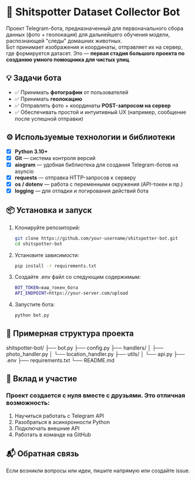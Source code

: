 # 🧻 Shitspotter Dataset Collector Bot

Проект Telegram-бота, предназначенный для первоначального сбора данных (фото + геолокация) для дальнейшего обучения модели, распознающей "следы" домашних животных.  
Бот принимает изображения и координаты, отправляет их на сервер, где формируется датасет. Это — **первая стадия большого проекта по созданию умного помощника для чистых улиц**.

## 💡 Задачи бота
- ✅ Принимать **фотографии** от пользователей
- ✅ Принимать **геолокацию**
- ✅ Отправлять фото + координаты **POST-запросом на сервер**
- ✅ Обеспечивать простой и интуитивный UX (например, сообщение после успешной отправки)

## ⚙️ Используемые технологии и библиотеки
- [x] **Python 3.10+**
- [x] **Git** — система контроля версий
- [x] **aiogram** — удобная библиотека для создания Telegram-ботов на asyncio
- [x] **requests** — отправка HTTP-запросов к серверу
- [x] **os / dotenv** — работа с переменными окружения (API-токен и пр.)
- [x] **logging** — для отладки и логирования действий бота

## 📦 Установка и запуск
1. Клонируйте репозиторий:
   ```bash
   git clone https://github.com/your-username/shitspotter-bot.git
   cd shitspotter-bot
   ```
2. Установите зависимости:
   ```bash
   pip install -r requirements.txt
   ```
3. Создайте .env файл со следующим содержимым:
   ```bash
   BOT_TOKEN=ваш_токен_бота
   API_ENDPOINT=https://your-server.com/upload
   ```
4. Запустите бота:
   ```bash
   python bot.py
   ```
## 📁 Примерная структура проекта

shitspotter-bot/
├── bot.py
├── config.py
├── handlers/
│   ├── photo_handler.py
│   └── location_handler.py
├── utils/
│   └── api.py
├── .env
├── requirements.txt
└── README.md

## 🤝 Вклад и участие

### Проект создается с нуля вместе с друзьями. Это отличная возможность:

1. Научиться работать с Telegram API
2. Разобраться в асинхронности Python
3. Подключать внешние API
4. Работать в команде на GitHub

## 📬 Обратная связь
Если возникли вопросы или идеи, пишите напрямую или создайте issue.




